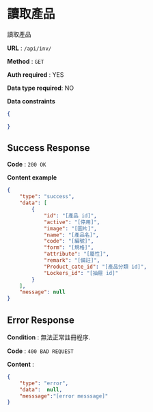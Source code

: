 # 讀取產品

讀取產品

**URL** : `/api/inv/`

**Method** : `GET`

**Auth required** : YES

**Data type required**: NO

**Data constraints**

```json
{
    
}

```

## Success Response

**Code** : `200 OK`

**Content example**

```json
{
    "type": "success",
    "data": [
        {
            "id": "[產品 id]",
            "active": "[停用]",
            "image": "[圖片]",
            "name": "[產品名]",
            "code": "[編號]",
            "form": "[規格]",
            "attribute": "[屬性]",
            "remark": "[備註]",
            "Product_cate_id": "[產品分類 id]",
            "Lockers_id": "[抽屜 id]"
        }
    ],
    "message": null
}
```

## Error Response

**Condition** : 無法正常註冊程序.

**Code** : `400 BAD REQUEST`

**Content** :

```json
{
    "type": "error",
    "data":  null,
    "messsage":"[error messsage]"
}
```